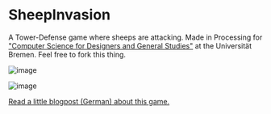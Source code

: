 SheepInvasion
=============

A Tower-Defense game where sheeps are attacking. Made in Processing for ["Computer Science for Designers and General Studies"](http://www.informatik.uni-bremen.de/agebv/de/VeranstaltungIFG12) at the Universität Bremen.
Feel free to fork this thing.

![image](https://niklasbarning.de/wp-content/uploads/sites/2/2020/04/Bildschirmfoto-2014-03-21-um-09.57.01.png)

![image](https://niklasbarning.de/wp-content/uploads/sites/2/2020/04/Bildschirmfoto-2014-03-21-um-10.02.54.png)

[Read a little blogpost (German) about this game.](https://niklasbarning.de/2020/04/27/projekte-von-frueher-sheepinvasion/)
